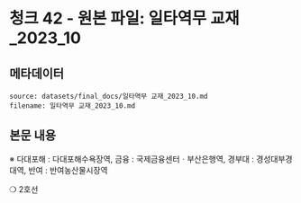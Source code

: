 # 청크 42 - 원본 파일: 일타역무 교재_2023_10

## 메타데이터

```
source: datasets/final_docs/일타역무 교재_2023_10.md
filename: 일타역무 교재_2023_10.md
```

## 본문 내용

※ 다대포해 : 다대포해수욕장역, 금융 : 국제금융센터ㆍ부산은행역, 경부대 : 경성대부경대역, 반여 : 반여농산물시장역

❍ 2호선
